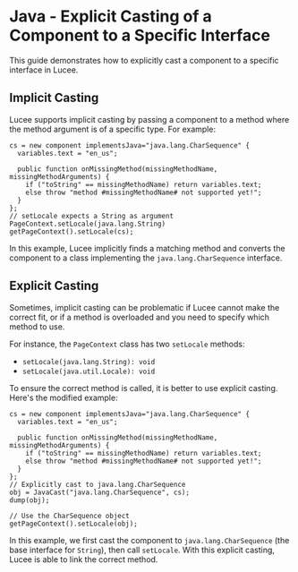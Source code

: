<!--
{
  "title": "Java - Explicit Casting of a Component to a Specific Interface",
  "id": "java-explicit-casting",
  "since": "6.0", 
  "categories": [
    "java"
  ],
  "description": "Shows how to explicitly cast a component to a specific interface.",
  "keywords": [
    "java",
    "cast",
    "convert",
    "method"
  ],
  "related": [
    "function-javacast",
    "tag-component"
  ]
}
-->

# Java - Explicit Casting of a Component to a Specific Interface

This guide demonstrates how to explicitly cast a component to a specific interface in Lucee.

## Implicit Casting

Lucee supports implicit casting by passing a component to a method where the method argument is of a specific type. For example:

```lucee
cs = new component implementsJava="java.lang.CharSequence" {
  variables.text = "en_us";

  public function onMissingMethod(missingMethodName, missingMethodArguments) {
    if ("toString" == missingMethodName) return variables.text;
    else throw "method #missingMethodName# not supported yet!";
  }
};
// setLocale expects a String as argument PageContext.setLocale(java.lang.String)
getPageContext().setLocale(cs);
```

In this example, Lucee implicitly finds a matching method and converts the component to a class implementing the `java.lang.CharSequence` interface.

## Explicit Casting

Sometimes, implicit casting can be problematic if Lucee cannot make the correct fit, or if a method is overloaded and you need to specify which method to use. 

For instance, the `PageContext` class has two `setLocale` methods:

- `setLocale(java.lang.String): void`
- `setLocale(java.util.Locale): void`

To ensure the correct method is called, it is better to use explicit casting. Here's the modified example:

```lucee
cs = new component implementsJava="java.lang.CharSequence" {
  variables.text = "en_us";

  public function onMissingMethod(missingMethodName, missingMethodArguments) {
    if ("toString" == missingMethodName) return variables.text;
    else throw "method #missingMethodName# not supported yet!";
  }
};
// Explicitly cast to java.lang.CharSequence
obj = JavaCast("java.lang.CharSequence", cs);
dump(obj);

// Use the CharSequence object
getPageContext().setLocale(obj);
```

In this example, we first cast the component to `java.lang.CharSequence` (the base interface for `String`), then call `setLocale`. With this explicit casting, Lucee is able to link the correct method.

